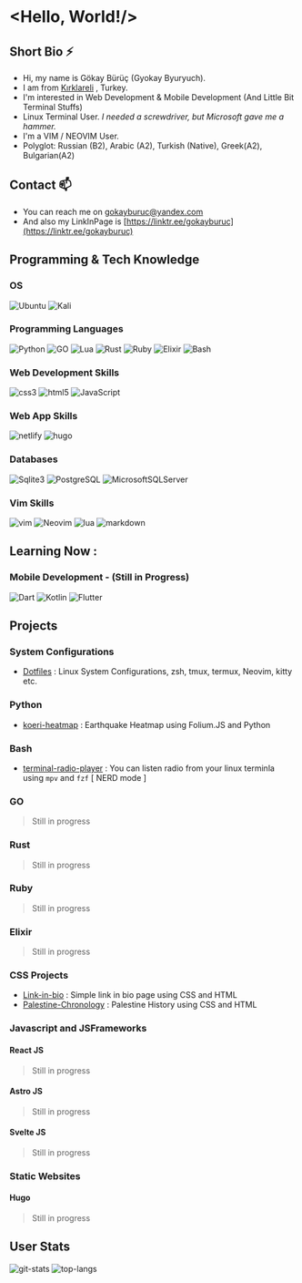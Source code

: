 # <Hello, World!/>
 
## Short Bio ⚡
- Hi, my name is Gökay Bürüç (Gyokay Byuryuch).
- I am from [Kırklareli](https://maps.app.goo.gl/JJyV2UTdzu4DWVKG9) , Turkey. 
- I'm interested in Web Development & Mobile Development (And Little Bit Terminal Stuffs)
- Linux Terminal User. *I needed a screwdriver, but Microsoft gave me a hammer.*  
- I'm a VIM / NEOVIM User. 
- Polyglot: Russian (B2), Arabic (A2), Turkish (Native), Greek(A2), Bulgarian(A2)

## Contact 📫
- You can reach me on [gokayburuc@yandex.com](mailto:gokayburuc@yandex.com) 
- And also  my LinkInPage is [https://linktr.ee/gokayburuc](https://linktr.ee/gokayburuc) 

## Programming & Tech Knowledge

### OS

![Ubuntu](https://img.shields.io/badge/ubuntu-E95420?style=for-the-badge&logo=ubuntu&logoColor=white) 
![Kali](https://img.shields.io/badge/kalilinux-557C94?style=for-the-badge&logo=kali-linux&logoColor=white) 

### Programming Languages 
![Python](https://img.shields.io/badge/python-031036?style=for-the-badge&logo=python&logoColor=yellow)
![GO](https://img.shields.io/badge/go-0d84bf?style=for-the-badge&logo=go&logoColor=white) 
![Lua](https://img.shields.io/badge/lua-2b0081?style=for-the-badge&logo=lua&logoColor=white)
![Rust](https://img.shields.io/badge/rust-f76200?style=for-the-badge&logo=rust&logoColor=black)
![Ruby](https://img.shields.io/badge/ruby-b70000?style=for-the-badge&logo=ruby&logoColor=black)
![Elixir](https://img.shields.io/badge/elixir-4d0057?style=for-the-badge&logo=elixir&logoColor=white)
![Bash](https://img.shields.io/badge/bash-282e34?style=for-the-badge&logo=gnu-bash&logoColor=4EAA25)

### Web Development Skills  
![css3](https://img.shields.io/badge/CSS3-1572B6?style=for-the-badge&logo=css3&logoColor=white)
![html5](https://img.shields.io/badge/HTML5-E34F26?style=for-the-badge&logo=html5&logoColor=white) 
![JavaScript](https://img.shields.io/badge/javascript-f2ea00?style=for-the-badge&logo=javascript&logoColor=black)

### Web App Skills 
![netlify](https://img.shields.io/badge/Netlify-00C7B7?style=for-the-badge&logo=netlify&logoColor=white) 
![hugo](https://img.shields.io/badge/Hugo-800080?style=for-the-badge&logo=hugo&logoColor=white) 

### Databases 
![Sqlite3](https://img.shields.io/badge/sqlite-003B57?style=for-the-badge&logo=sqlite&logoColor=white)
![PostgreSQL](https://img.shields.io/badge/postgresql-003B57?style=for-the-badge&logo=postgresql&logoColor=white)
![MicrosoftSQLServer](https://img.shields.io/badge/microsoftsqlserver-CC2927?style=for-the-badge&logo=microsoftsqlserver&logoColor=white)

### Vim Skills 
![vim](https://img.shields.io/badge/vim-019733?style=for-the-badge&logo=vim&logoColor=black) 
![Neovim](https://img.shields.io/badge/neovim-57A143?style=for-the-badge&logo=neovim&logoColor=white) 
![lua](https://img.shields.io/badge/Lua-2C2D72?style=for-the-badge&logo=lua&logoColor=white) 
![markdown](https://img.shields.io/badge/Markdown-000000?style=for-the-badge&logo=markdown&logoColor=white) 

## Learning Now :  

### Mobile Development  - (Still in Progress) 
![Dart](https://img.shields.io/badge/dart-0175C2?style=for-the-badge&logo=dart&logoColor=white)
![Kotlin](https://img.shields.io/badge/kotlin-7F52FF?style=for-the-badge&logo=kotlin&logoColor=white)
![Flutter](https://img.shields.io/badge/flutter-02569B?style=for-the-badge&logo=flutter&logoColor=white)


## Projects 

### System Configurations 
- [Dotfiles](https://github.com/gokayburuc/mydotfiles) :  Linux System Configurations, zsh, tmux, termux, Neovim, kitty etc. 

### Python 
- [koeri-heatmap](https://github.com/gokayburuc/koeri-heatmap) :  Earthquake Heatmap using Folium.JS and Python 

### Bash 
- [terminal-radio-player](https://github.com/gokayburuc/bash_radio_player)  : You can listen radio from your linux terminla using `mpv` and `fzf` [ NERD mode ]

### GO 

> Still in progress 

### Rust 

> Still in progress 

### Ruby 

> Still in progress 

### Elixir 

> Still in progress 

### CSS Projects 

- [Link-in-bio](https://github.com/gokayburuc/link-in-bio)  : Simple link in bio page using CSS and HTML
- [Palestine-Chronology](https://github.com/gokayburuc/palestine-history) : Palestine History using CSS and HTML

### Javascript and JSFrameworks 
#### React JS 
> Still in progress 

#### Astro JS 
> Still in progress

#### Svelte JS
> Still in progress

### Static Websites 

#### Hugo 
> Still in progress

## User Stats 

![git-stats](https://github-readme-stats.vercel.app/api?username=gokayburuc&show_icons=true)
![top-langs](https://github-readme-stats.vercel.app/api/top-langs/?username=gokayburuc&layout=donut)
